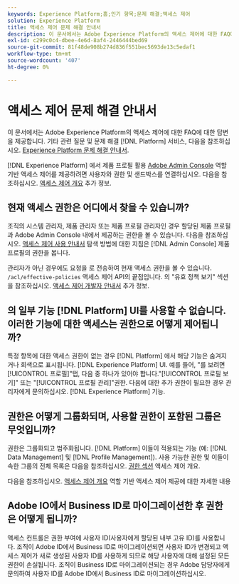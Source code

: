 ```yaml
---
keywords: Experience Platform;홈;인기 항목;문제 해결;액세스 제어
solution: Experience Platform
title: 액세스 제어 문제 해결 안내서
description: 이 문서에서는 Adobe Experience Platform의 액세스 제어에 대한 FAQ에 대한 답변을 제공합니다.
exl-id: c299c0c4-dbee-4e6d-8af4-2446444bed69
source-git-commit: 81f48de908b274d836f551bec5693de13c5edaf1
workflow-type: tm+mt
source-wordcount: '407'
ht-degree: 0%

---
```


# 액세스 제어 문제 해결 안내서

이 문서에서는 Adobe Experience Platform의 액세스 제어에 대한 FAQ에 대한 답변을 제공합니다. 기타 관련 질문 및 문제 해결 [!DNL Platform] 서비스, 다음을 참조하십시오. [Experience Platform 문제 해결 안내서](../landing/troubleshooting.md).

[!DNL Experience Platform] 에서 제품 프로필 활용 [Adobe Admin Console](https://adminconsole.adobe.com) 역할 기반 액세스 제어를 제공하려면 사용자와 권한 및 샌드박스를 연결하십시오.  다음을 참조하십시오. [액세스 제어 개요](home.md) 추가 정보.

## 현재 액세스 권한은 어디에서 찾을 수 있습니까?

조직의 시스템 관리자, 제품 관리자 또는 제품 프로필 관리자인 경우 할당된 제품 프로필과 Adobe Admin Console 내에서 제공하는 권한을 볼 수 있습니다. 다음을 참조하십시오. [액세스 제어 사용 안내서](./ui/overview.md) 탐색 방법에 대한 지침은 [!DNL Admin Console] 제품 프로필의 권한을 봅니다.

관리자가 아닌 경우에도 요청을 로 전송하여 현재 액세스 권한을 볼 수 있습니다. `/acl/effective-policies` 액세스 제어 API의 끝점입니다. 의 &quot;유효 정책 보기&quot; 섹션을 참조하십시오. [액세스 제어 개발자 안내서](./api/effective-policies.md) 추가 정보.

## 의 일부 기능 [!DNL Platform] UI를 사용할 수 없습니다. 이러한 기능에 대한 액세스는 권한으로 어떻게 제어됩니까?

특정 항목에 대한 액세스 권한이 없는 경우 [!DNL Platform] 에서 해당 기능은 숨겨지거나 회색으로 표시됩니다. [!DNL Experience Platform] UI. 예를 들어, &quot;를 보려면[!UICONTROL 프로필]&quot;탭, 다음 중 하나가 있어야 합니다.&quot;[!UICONTROL 프로필 보기]&quot; 또는 &quot;[!UICONTROL 프로필 관리]&quot;권한. 다음에 대한 추가 권한이 필요한 경우 관리자에게 문의하십시오. [!DNL Experience Platform] 기능.

## 권한은 어떻게 그룹화되며, 사용할 권한이 포함된 그룹은 무엇입니까?

권한은 그룹화되고 범주화됩니다. [!DNL Platform] 이들이 적용되는 기능 (예: [!DNL Data Management] 및 [!DNL Profile Management]). 사용 가능한 권한 및 이들이 속한 그룹의 전체 목록은 다음을 참조하십시오. [권한 섹션](home.md#permissions) 액세스 제어 개요.

다음을 참조하십시오. [액세스 제어 개요](home.md) 역할 기반 액세스 제어 제공에 대한 자세한 내용

## Adobe IO에서 Business ID로 마이그레이션한 후 권한은 어떻게 됩니까?

액세스 컨트롤은 권한 부여에 사용자 ID(사용자에게 할당된 내부 고유 ID)를 사용합니다. 조직이 Adobe ID에서 Business ID로 마이그레이션되면 사용자 ID가 변경되고 액세스 제어가 새로 생성된 사용자 ID를 사용하게 되므로 해당 사용자에 대해 설정된 모든 권한이 손실됩니다. 조직이 Business ID로 마이그레이션되는 경우 Adobe 담당자에게 문의하여 사용자 ID를 Adobe ID에서 Business ID로 마이그레이션하십시오.

